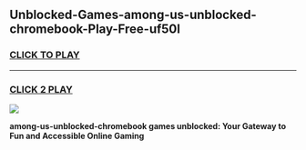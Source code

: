 
## Unblocked-Games-among-us-unblocked-chromebook-Play-Free-uf50l
<h3>
<a href="https://premium76.site?title=among-us-unblocked-chromebook&ref=10A">CLICK TO PLAY</a></h3>
<hr>

<h3>
<a href="https://premium76.site?title=among-us-unblocked-chromebook&ref=10A">CLICK 2 PLAY</a>
  
</h3>

<a href="https://premium76.site?title=among-us-unblocked-chromebook&ref=10A"><img src="https://clearcache.store/games.png"></a>


**among-us-unblocked-chromebook games unblocked: Your Gateway to Fun and Accessible Online Gaming**
